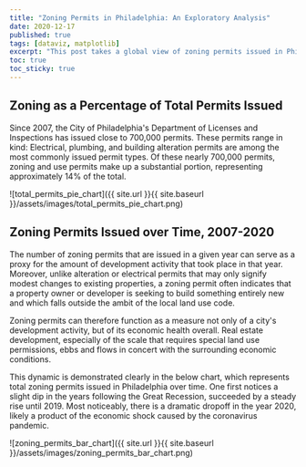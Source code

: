 ```yaml
---
title: "Zoning Permits in Philadelphia: An Exploratory Analysis"
date: 2020-12-17
published: true
tags: [dataviz, matplotlib]
excerpt: "This post takes a global view of zoning permits issued in Philadelphia, drawing from the Department of Licenses and Inspections' permits dataset."
toc: true
toc_sticky: true
---
```


## Zoning as a Percentage of Total Permits Issued

Since 2007, the City of Philadelphia's Department of Licenses and Inspections has issued close to 700,000 permits. These permits range in kind: Electrical, plumbing, and building alteration permits are among the most commonly issued permit types. Of these nearly 700,000 permits, zoning and use permits make up a substantial portion, representing approximately 14% of the total. 

![total_permits_pie_chart]({{ site.url }}{{ site.baseurl }}/assets/images/total_permits_pie_chart.png)

## Zoning Permits Issued over Time, 2007-2020

The number of zoning permits that are issued in a given year can serve as a proxy for the amount of development activity that took place in that year. Moreover, unlike alteration or electrical permits that may only signify modest changes to existing properties, a zoning permit often indicates that a property owner or developer is seeking to build something entirely new and which falls outside the ambit of the local land use code.

Zoning permits can therefore function as a measure not only of a city's development activity, but of its economic health overall. Real estate development, especially of the scale that requires special land use permissions, ebbs and flows in concert with the surrounding economic conditions.

This dynamic is demonstrated clearly in the below chart, which represents total zoning permits issued in Philadelphia over time. One first notices a slight dip in the years following the Great Recession, succeeded by a steady rise until 2019. Most noticeably, there is a dramatic dropoff in the year 2020, likely a product of the economic shock caused by the coronavirus pandemic.

![zoning_permits_bar_chart]({{ site.url }}{{ site.baseurl }}/assets/images/zoning_permits_bar_chart.png)
